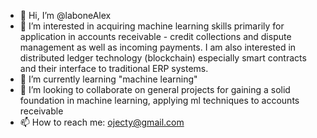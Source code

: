 - 👋 Hi, I’m @laboneAlex
- 👀 I’m interested in acquiring machine learning skills primarily for application in accounts receivable - credit collections and dispute management as well as incoming payments. I am also interested in distributed ledger technology (blockchain) especially smart contracts and their interface to traditional ERP systems.
- 🌱 I’m currently learning "machine learning"
- 💞️ I’m looking to collaborate on general projects for gaining a solid foundation in machine learning, applying ml techniques to accounts receivable
- 📫 How to reach me: ojecty@gmail.com

<!---
laboneAlex/laboneAlex is a ✨ special ✨ repository because its `README.md` (this file) appears on your GitHub profile.
You can click the Preview link to take a look at your changes.
--->
